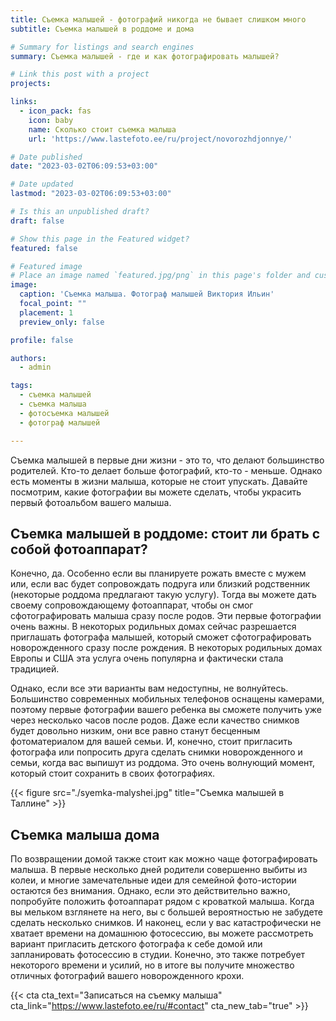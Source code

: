 ```yaml
---
title: Съемка малышей - фотографий никогда не бывает слишком много
subtitle: Съемка малышей в роддоме и дома

# Summary for listings and search engines
summary: Съемка малышей - где и как фотографировать малышей?

# Link this post with a project
projects: 

links:
  - icon_pack: fas
    icon: baby
    name: Сколько стоит съемка малыша
    url: 'https://www.lastefoto.ee/ru/project/novorozhdjonnye/'

# Date published
date: "2023-03-02T06:09:53+03:00"

# Date updated
lastmod: "2023-03-02T06:09:53+03:00"

# Is this an unpublished draft?
draft: false

# Show this page in the Featured widget?
featured: false

# Featured image
# Place an image named `featured.jpg/png` in this page's folder and customize its options here.
image:
  caption: 'Съемка малыша. Фотограф малышей Виктория Ильин'
  focal_point: ""
  placement: 1
  preview_only: false

profile: false

authors:
  - admin

tags:
  - съемка малышей
  - съемка малыша
  - фотосъемка малышей
  - фотограф малышей

---
```

Съемка малышей в первые дни жизни - это то, что делают большинство родителей. Кто-то делает больше фотографий, кто-то - меньше. Однако есть моменты в жизни малыша, которые не стоит упускать. Давайте посмотрим, какие фотографии вы можете сделать, чтобы украсить первый фотоальбом вашего малыша.
 
## Съемка малышей в роддоме: стоит ли брать с собой фотоаппарат?
 
Конечно, да. Особенно если вы планируете рожать вместе с мужем или, если вас будет сопровождать подруга или близкий родственник (некоторые роддома предлагают такую услугу). Тогда вы можете дать своему сопровождающему фотоаппарат, чтобы он смог сфотографировать малыша сразу после родов. Эти первые фотографии очень важны.
В некоторых родильных домах сейчас разрешается приглашать фотографа малышей, который сможет сфотографировать новорожденного сразу после рождения. В некоторых родильных домах Европы и США эта услуга очень популярна и фактически стала традицией.
 
Однако, если все эти варианты вам недоступны, не волнуйтесь. Большинство современных мобильных телефонов оснащены камерами, поэтому первые фотографии вашего ребенка вы сможете получить уже через несколько часов после родов. Даже если качество снимков будет довольно низким, они все равно станут бесценным фотоматериалом для вашей семьи. 
И, конечно, стоит пригласить фотографа или попросить друга сделать снимки новорожденного и семьи, когда вас выпишут из роддома. Это очень волнующий момент, который стоит сохранить в своих фотографиях.

{{< figure src="./syemka-malyshei.jpg" title="Съемка малышей в Таллине" >}}

## Съемка малыша дома
 
По возвращении домой также стоит как можно чаще фотографировать малыша. В первые несколько дней родители совершенно выбиты из колеи, и многие замечательные идеи для семейной фото-истории остаются без внимания. Однако, если это действительно важно, попробуйте положить фотоаппарат рядом с кроваткой малыша. Когда вы мельком взглянете на него, вы с большей вероятностью не забудете сделать несколько снимков.
И наконец, если у вас катастрофически не хватает времени на домашнюю фотосессию, вы можете рассмотреть вариант пригласить детского фотографа к себе домой или запланировать фотосессию в студии. Конечно, это также потребует некоторого времени и усилий, но в итоге вы получите множество отличных фотографий вашего новорожденного крохи.

{{< cta cta_text="Записаться на съемку малыша" cta_link="https://www.lastefoto.ee/ru/#contact" cta_new_tab="true" >}}